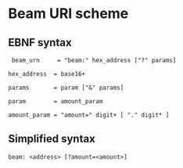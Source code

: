 # Beam URI scheme
## EBNF syntax
` beam_urn     = "beam:" hex_address ["?" params]`

 `hex_address  = base16+`

 `params       = param ["&" params]`

 `param        = amount_param`

 `amount_param = "amount=" digit+ [ "." digit* ]`

## Simplified syntax

`beam: <address> [?amount=<amount>]`

